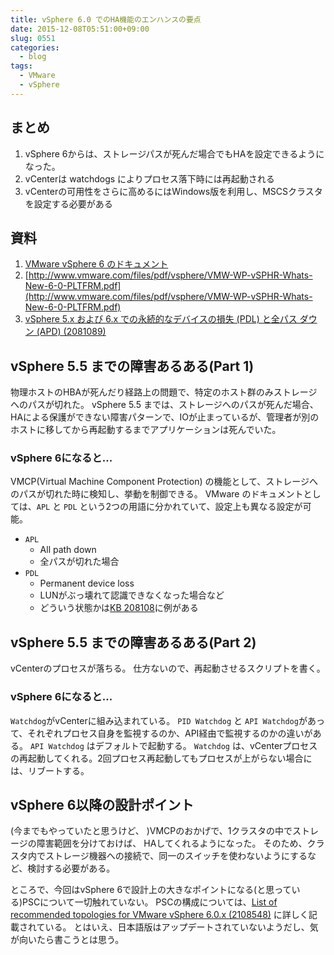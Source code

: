 ```yaml
---
title: vSphere 6.0 でのHA機能のエンハンスの要点
date: 2015-12-08T05:51:00+09:00
slug: 0551
categories:
  - blog
tags:
  - VMware
  - vSphere
---
```



## まとめ
 1. vSphere 6からは、ストレージパスが死んだ場合でもHAを設定できるようになった。
 2. vCenterは watchdogs によりプロセス落下時には再起動される
 3. vCenterの可用性をさらに高めるにはWindows版を利用し、MSCSクラスタを設定する必要がある

## 資料
1. [VMware vSphere 6 のドキュメント
](http://www.vmware.com/jp/support/support-resources/pubs/vsphere-esxi-vcenter-server-6-pubs)
2. [http://www.vmware.com/files/pdf/vsphere/VMW-WP-vSPHR-Whats-New-6-0-PLTFRM.pdf](http://www.vmware.com/files/pdf/vsphere/VMW-WP-vSPHR-Whats-New-6-0-PLTFRM.pdf)
3. [vSphere 5.x および 6.x での永続的なデバイスの損失 (PDL) と全パス ダウン (APD) (2081089)](http://kb.vmware.com/selfservice/microsites/search.do?language=en_US&cmd=displayKC&externalId=2081089)

## vSphere 5.5 までの障害あるある(Part 1)
物理ホストのHBAが死んだり経路上の問題で、特定のホスト群のみストレージへのパスが切れた。
vSphere 5.5 までは、ストレージへのパスが死んだ場合、HAによる保護ができない障害パターンで、IOが止まっているが、管理者が別のホストに移してから再起動するまでアプリケーションは死んでいた。

### vSphere 6になると...
VMCP(Virtual Machine Component Protection) の機能として、ストレージへのパスが切れた時に検知し、挙動を制御できる。
VMware のドキュメントとしては、`APL` と `PDL` という2つの用語に分かれていて、設定上も異なる設定が可能。

- `APL`
    - All path down
    - 全パスが切れた場合
- `PDL`
    - Permanent device loss
    - LUNがぶっ壊れて認識できなくなった場合など
    - どういう状態かは[KB 208108](http://kb.vmware.com/selfservice/microsites/search.do?language=en_US&cmd=displayKC&externalId=2081089)に例がある

## vSphere 5.5 までの障害あるある(Part 2)
vCenterのプロセスが落ちる。
仕方ないので、再起動させるスクリプトを書く。

### vSphere 6になると...
`Watchdog`がvCenterに組み込まれている。
 `PID Watchdog` と `API Watchdog`があって、それぞれプロセス自身を監視するのか、API経由で監視するのかの違いがある。 `API Watchdog` はデフォルトで起動する。
`Watchdog` は、vCenterプロセスの再起動してくれる。2回プロセス再起動してもプロセスが上がらない場合には、リブートする。

## vSphere 6以降の設計ポイント
(今までもやっていたと思うけど、 )VMCPのおかげで、1クラスタの中でストレージの障害範囲を分けておけば、 HAしてくれるようになった。
そのため、クラスタ内でストレージ機器への接続で、同一のスイッチを使わないようにするなど、検討する必要がある。

ところで、今回はvSphere 6で設計上の大きなポイントになる(と思っている)PSCについて一切触れていない。
PSCの構成については、[List of recommended topologies for VMware vSphere 6.0.x (2108548)](http://kb.vmware.com/selfservice/microsites/search.do?language=en_US&cmd=displayKC&externalId=2108548) に詳しく記載されている。
とはいえ、日本語版はアップデートされていないようだし、気が向いたら書こうとは思う。

